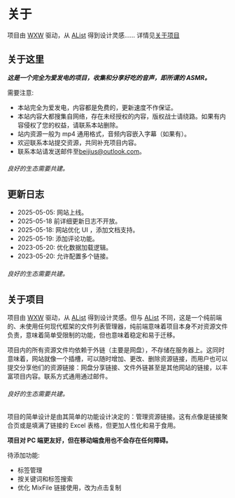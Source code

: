 # 关于

<!-- data-term="5" -->

项目由 [WXW](https://github.com/beijiushare/wxw) 驱动，从 [AList](https://github.com/AlistGo/alist) 得到设计灵感…… 详情见[关于项目](#关于项目)

## 关于这里

_**这是一个完全为爱发电的项目，收集和分享好吃的音声，即所谓的 ASMR。**_

需要注意:

- 本站完全为爱发电，内容都是免费的，更新速度不作保证。
- 本站内容大都搜集自网络，存在未经授权的内容，版权战士请绕路。如果有内容侵权了您的权益，请联系本站删除。
- 站内资源一般为 mp4 通用格式，音频内容嵌入字幕（如果有）。
- 欢迎联系本站提交资源，共同补充项目内容。
- 联系本站请发送邮件至[beijius@outlook.com](mailto:<beijius@outlook.com>)。

###### 良好的生态需要共建。

## 更新日志

- 2025-05-05: 网站上线。
- 2025-05-18 前详细更新日志不开放。
- 2025-05-18: 网站优化 UI ，添加文档支持。
- 2025-05-19: 添加评论功能。
- 2023-05-20: 优化数据加载逻辑。
- 2023-05-20: 允许配置多个链接。

###### 良好的生态需要共建。

## 关于项目

项目由 [WXW](https://github.com/beijiushare/wxw) 驱动，从 [AList](https://github.com/AlistGo/alist) 得到设计灵感。但与 [AList](https://github.com/AlistGo/alist) 不同，这是一个纯前端的、未使用任何现代框架的文件列表管理器，纯前端意味着项目本身不对资源文件负责，意味着简单受限制的功能，但也意味着稳定和易于迁移。

项目内的所有资源文件均依赖于外链（主要是网盘），不存储在服务器上。这同时意味着，网站就像一个插槽，可以随时增加、更改、删除资源链接，而用户也可以提交分享他们的资源链接：网盘分享链接、文件外链甚至是其他网站的链接，以丰富项目内容。联系方式通用通过邮件。

###### 良好的生态需要共建。

项目的简单设计是由其简单的功能设计决定的：管理资源链接。这有点像是链接聚合页或是填满了链接的 Excel 表格，但更加人性化和易于食用。

**项目对 PC 端更友好，但在移动端食用也不会存在任何障碍。**

待添加功能:

- 标签管理
- 按关键词和标签搜索
- 优化 MixFile 链接使用，改为点击复制
